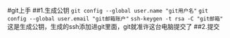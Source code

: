 #git上手
##1.生成公钥
    `git config --global user.name "git用户名"`
    `git config --global user.email "git邮箱账户"`
    `ssh-keygen -t rsa -C "git邮箱"`
    这是生成公钥，生成的ssh添加进git里面，git就准许这台电脑提交了
##2.提交
